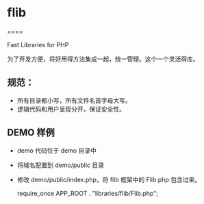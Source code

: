 # flib
====

Fast Libraries for PHP

为了开发方便，将好用得方法集成一起，统一管理。这个一个灵活得库。


## 规范：

 * 所有目录都小写，所有文件名首字母大写。
 * 逻辑代码和用户呈现分开，保证安全性。

## DEMO 样例
 * demo 代码位于 demo 目录中
 * 将域名配置到 demo/public 目录
 * 修改 demo/public/index.php，将 flib 框架中的 Flib.php 包含过来。

    require_once APP_ROOT . "libraries/flib/Flib.php";
	
